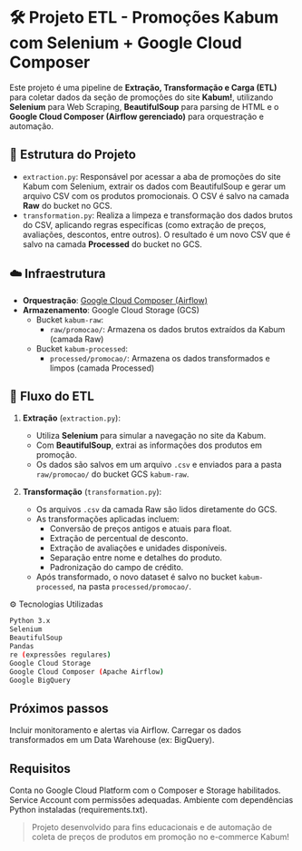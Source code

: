 # 🛠️ Projeto ETL - Promoções Kabum com Selenium + Google Cloud Composer

Este projeto é uma pipeline de **Extração, Transformação e Carga (ETL)** para coletar dados da seção de promoções do site **Kabum!**, utilizando **Selenium** para Web Scraping, **BeautifulSoup** para parsing de HTML e o **Google Cloud Composer (Airflow gerenciado)** para orquestração e automação.

## 📁 Estrutura do Projeto

- `extraction.py`: Responsável por acessar a aba de promoções do site Kabum com Selenium, extrair os dados com BeautifulSoup e gerar um arquivo CSV com os produtos promocionais. O CSV é salvo na camada **Raw** do bucket no GCS.
- `transformation.py`: Realiza a limpeza e transformação dos dados brutos do CSV, aplicando regras específicas (como extração de preços, avaliações, descontos, entre outros). O resultado é um novo CSV que é salvo na camada **Processed** do bucket no GCS.

## ☁️ Infraestrutura

- **Orquestração**: [Google Cloud Composer (Airflow)](https://cloud.google.com/composer)
- **Armazenamento**: Google Cloud Storage (GCS)
  - Bucket `kabum-raw`:
    - `raw/promocao/`: Armazena os dados brutos extraídos da Kabum (camada Raw)
  - Bucket `kabum-processed`:
    - `processed/promocao/`: Armazena os dados transformados e limpos (camada Processed)

## 🔄 Fluxo do ETL

1. **Extração** (`extraction.py`):
   - Utiliza **Selenium** para simular a navegação no site da Kabum.
   - Com **BeautifulSoup**, extrai as informações dos produtos em promoção.
   - Os dados são salvos em um arquivo `.csv` e enviados para a pasta `raw/promocao/` do bucket GCS `kabum-raw`.

2. **Transformação** (`transformation.py`):
   - Os arquivos `.csv` da camada Raw são lidos diretamente do GCS.
   - As transformações aplicadas incluem:
     - Conversão de preços antigos e atuais para float.
     - Extração de percentual de desconto.
     - Extração de avaliações e unidades disponíveis.
     - Separação entre nome e detalhes do produto.
     - Padronização do campo de crédito.
   - Após transformado, o novo dataset é salvo no bucket `kabum-processed`, na pasta `processed/promocao/`.

⚙️ Tecnologias Utilizadas

```bash
Python 3.x
Selenium
BeautifulSoup
Pandas
re (expressões regulares)
Google Cloud Storage
Google Cloud Composer (Apache Airflow)
Google BigQuery
```

## Próximos passos
Incluir monitoramento e alertas via Airflow.
Carregar os dados transformados em um Data Warehouse (ex: BigQuery).


## Requisitos
Conta no Google Cloud Platform com o Composer e Storage habilitados.
Service Account com permissões adequadas.
Ambiente com dependências Python instaladas (requirements.txt).


> Projeto desenvolvido para fins educacionais e de automação de coleta de preços de produtos em promoção no e-commerce Kabum!